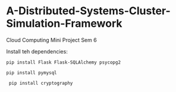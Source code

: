 # A-Distributed-Systems-Cluster-Simulation-Framework

Cloud Computing Mini Project Sem 6

Install teh dependencies:

```
pip install Flask Flask-SQLAlchemy psycopg2

pip install pymysql

 pip install cryptography
```
